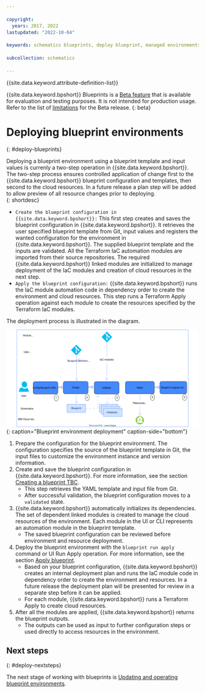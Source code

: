 ```yaml
---

copyright:
  years: 2017, 2022
lastupdated: "2022-10-04"

keywords: schematics blueprints, deploy blueprint, managed environments

subcollection: schematics

---
```


{{site.data.keyword.attribute-definition-list}}

{{site.data.keyword.bpshort}} Blueprints is a [Beta feature](/docs/schematics?topic=schematics-bp-beta-limitations) that is available for evaluation and testing purposes. It is not intended for production usage. Refer to the list of [limitations](/docs/schematics?topic=schematics-bp-beta-limitations) for the Beta release.
{: beta}

# Deploying blueprint environments
{: #deploy-blueprints}

Deploying a blueprint environment using a blueprint template and input values is currenly a two-step operation in {{site.data.keyword.bpshort}}. The two-step process ensures controlled application of change first to the {{site.data.keyword.bpshort}} blueprint configuration and templates, then second to the cloud resources. In a future release a plan step will be added to allow preview of all resource changes prior to deploying.   
{: shortdesc} 

- `Create the blueprint configuration in {{site.data.keyword.bpshort}}:` This first step creates and saves the blueprint configuration in {{site.data.keyword.bpshort}}. It retrieves the user specified blueprint template from Git, input values and registers the wanted configuration for the environment in {{site.data.keyword.bpshort}}. The supplied blueprint template and the inputs are validated. All the Terraform IaC automation modules are imported from their source repositories. The required {{site.data.keyword.bpshort}} linked modules are initialized to manage deployment of the IaC modules and creation of cloud resources in the next step.
- `Apply the blueprint configuration:` {{site.data.keyword.bpshort}} runs the IaC module automation code in dependency order to create the environment and cloud resources. This step runs a Terraform Apply operation against each module to create the resources specified by the Terraform IaC modules.       

The deployment process is illustrated in the diagram.

![Blueprint environment deployment](../images/sc-bp-deploy.svg){: caption="Blueprint environment deployment" caption-side="bottom"}

1. Prepare the configuration for the blueprint environment. The configuration specifies the source of the blueprint template in Git, the input files to customize the environment instance and version information.  
2. Create and save the blueprint configuration in {{site.data.keyword.bpshort}}. For more information, see the section [Creating a blueprint TBC](/docs/schematics?topic=schematics-schematics-cli-reference#schematics-blueprint-create).
    - This step retrieves the YAML template and input file from Git. 
    - After successful validation, the blueprint configuration moves to a `validated` state.  
3. {{site.data.keyword.bpshort}} automatically initializes its dependencies. The set of dependent linked modules is created to manage the cloud resources of the environment. Each module in the UI or CLI represents an automation module in the blueprint template. 
    - The saved blueprint configuration can be reviewed before environment and resource deployment.     
4. Deploy the blueprint environment with the `blueprint run apply` command or UI Run Apply operation. For more information, see the section [Apply blueprint](/docs/schematics?topic=schematics-schematics-cli-reference#schematics-blueprint-apply). 
    - Based on your blueprint configuration, {{site.data.keyword.bpshort}} creates an internal deployment plan and runs the IaC module code in dependency order to create the environment and resources. In a future release the deployment plan will be presented for review in a separate step before it can be applied. 
    - For each module, {{site.data.keyword.bpshort}} runs a Terraform Apply to create cloud resources. 
5. After all the modules are applied, {{site.data.keyword.bpshort}} returns the blueprint outputs. 
    - The outputs can be used as input to further configuration steps or used directly to access resources in the environment.   

## Next steps
{: #deploy-nextsteps}

The next stage of working with blueprints is [Updating and operating blueprint environments](/docs/schematics?topic=schematics-update-blueprints).

